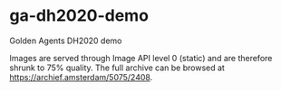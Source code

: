 # ga-dh2020-demo
Golden Agents DH2020 demo

Images are served through Image API level 0 (static) and are therefore shrunk to 75% quality. The full archive can be browsed at https://archief.amsterdam/5075/2408.
